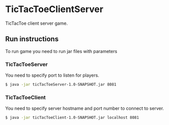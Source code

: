 # TicTacToeClientServer

TicTacToe client server game. 

## Run instructions

To run game you need to run jar files with parameters

### TicTacToeServer

You need to specify port to listen for players.

```sh
$ java -jar ticTacToeServer-1.0-SNAPSHOT.jar 8081
```

### TicTacToeClient

You need to specify server hostname and port number to connect to server.

```sh
$ java -jar ticTacToeClient-1.0-SNAPSHOT.jar localhost 8081
```
